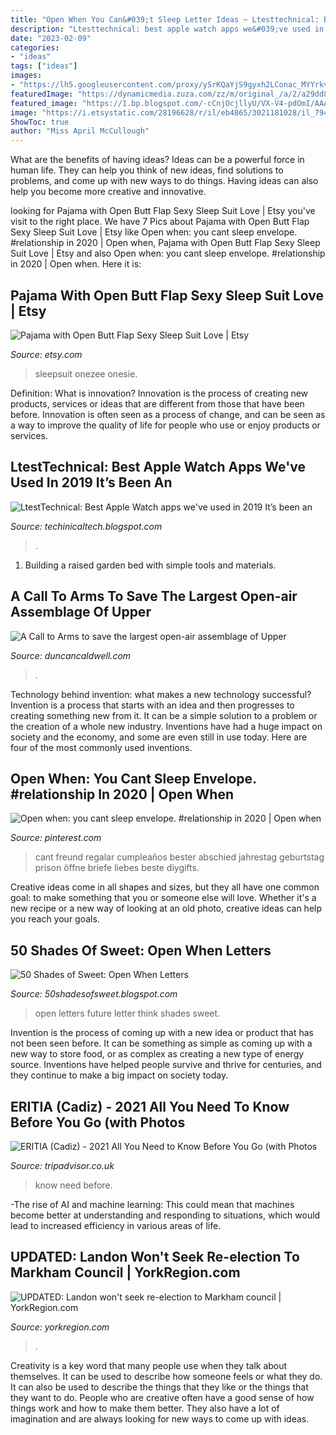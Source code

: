 ```yaml
---
title: "Open When You Can&#039;t Sleep Letter Ideas ~ Ltesttechnical: Best Apple Watch Apps We&#039;ve Used In 2019 It’s Been An"
description: "Ltesttechnical: best apple watch apps we&#039;ve used in 2019 it’s been an"
date: "2023-02-09"
categories:
- "ideas"
tags: ["ideas"]
images:
- "https://lh5.googleusercontent.com/proxy/ySrKQaYjS9gyxh2LConac_MYYrkvyv99GhyQxVgDM9BghxFyJWdhKaaCnlq7_YRFvAjaE0W3Xm9NYb787dQylNm0D_PfdJZh3_w3sNhGYA=w1200-h630-p-k-no-nu"
featuredImage: "https://dynamicmedia.zuza.com/zz/m/original_/a/2/a29dd8a8-17ab-4e3d-b186-a6df2812b168/M-Mobility30Years-sw___Gallery.jpg"
featured_image: "https://1.bp.blogspot.com/-cCnjOcjllyU/VX-V4-pdOmI/AAAAAAAAANg/n-jGWhkyXlE/s1600/IMG_0902.jpg"
image: "https://i.etsystatic.com/28196628/r/il/eb4865/3021181028/il_794xN.3021181028_dzfs.jpg"
ShowToc: true
author: "Miss April McCullough"
---
```



What are the benefits of having ideas?
Ideas can be a powerful force in human life. They can help you think of new ideas, find solutions to problems, and come up with new ways to do things. Having ideas can also help you become more creative and innovative.

	

		
looking for Pajama with Open Butt Flap Sexy Sleep Suit Love | Etsy you've visit to the right place. We have 7 Pics about Pajama with Open Butt Flap Sexy Sleep Suit Love | Etsy like Open when: you cant sleep envelope. #relationship in 2020 | Open when, Pajama with Open Butt Flap Sexy Sleep Suit Love | Etsy and also Open when: you cant sleep envelope. #relationship in 2020 | Open when. Here it is:
		
    
## Pajama With Open Butt Flap Sexy Sleep Suit Love | Etsy

<img loading=lazy src="https://i.etsystatic.com/28196628/r/il/eb4865/3021181028/il_794xN.3021181028_dzfs.jpg" onerror="this.onerror=null;this.src='https://tse1.mm.bing.net/th?id=OIP.F1rVGfsurxpT2RJUYUkYqgHaKh&amp;pid=15.1';" alt="Pajama with Open Butt Flap Sexy Sleep Suit Love | Etsy">

_Source: etsy.com_

>sleepsuit onezee onesie. 

	

Definition: What is innovation?
Innovation is the process of creating new products, services or ideas that are different from those that have been before. Innovation is often seen as a process of change, and can be seen as a way to improve the quality of life for people who use or enjoy products or services.

    
## LtestTechnical: Best Apple Watch Apps We&#039;ve Used In 2019 It’s Been An

<img loading=lazy src="https://lh5.googleusercontent.com/proxy/ySrKQaYjS9gyxh2LConac_MYYrkvyv99GhyQxVgDM9BghxFyJWdhKaaCnlq7_YRFvAjaE0W3Xm9NYb787dQylNm0D_PfdJZh3_w3sNhGYA=w1200-h630-p-k-no-nu" onerror="this.onerror=null;this.src='https://tse2.mm.bing.net/th?id=OIP.RpA6hGS32hc2VIVNEvtmXwHaEK&amp;pid=15.1';" alt="LtestTechnical: Best Apple Watch apps we&#039;ve used in 2019 It’s been an">

_Source: techinicaltech.blogspot.com_

>. 

	

1. Building a raised garden bed with simple tools and materials.

    
## A Call To Arms To Save The Largest Open-air Assemblage Of Upper

<img loading=lazy src="https://duncancaldwell.com/Site/Call_to_Arms_for_Foz_Coa_files/DSCF8785.jpg" onerror="this.onerror=null;this.src='https://tse1.mm.bing.net/th?id=OIP.XDm_ULs7EVviqMesVHTl_AHaJ4&amp;pid=15.1';" alt="A Call to Arms to save the largest open-air assemblage of Upper">

_Source: duncancaldwell.com_

>. 

	

Technology behind invention: what makes a new technology successful?
Invention is a process that starts with an idea and then progresses to creating something new from it. It can be a simple solution to a problem or the creation of a whole new industry. Inventions have had a huge impact on society and the economy, and some are even still in use today. Here are four of the most commonly used inventions.

    
## Open When: You Cant Sleep Envelope. #relationship In 2020 | Open When

<img loading=lazy src="https://i.pinimg.com/originals/c8/03/3b/c8033b4061e473215edfe76c78fc33db.png" onerror="this.onerror=null;this.src='https://tse2.mm.bing.net/th?id=OIP.DCQyy1WZv84DHCEUoEWp1gHaNK&amp;pid=15.1';" alt="Open when: you cant sleep envelope. #relationship in 2020 | Open when">

_Source: pinterest.com_

>cant freund regalar cumpleaños bester abschied jahrestag geburtstag prison öffne briefe liebes beste diygifts. 

	

Creative ideas come in all shapes and sizes, but they all have one common goal: to make something that you or someone else will love. Whether it's a new recipe or a new way of looking at an old photo, creative ideas can help you reach your goals.

    
## 50 Shades Of Sweet: Open When Letters

<img loading=lazy src="https://1.bp.blogspot.com/-cCnjOcjllyU/VX-V4-pdOmI/AAAAAAAAANg/n-jGWhkyXlE/s1600/IMG_0902.jpg" onerror="this.onerror=null;this.src='https://tse2.mm.bing.net/th?id=OIP.X6BVN7sHKzR88M94n7D3TAHaJ4&amp;pid=15.1';" alt="50 Shades of Sweet: Open When Letters">

_Source: 50shadesofsweet.blogspot.com_

>open letters future letter think shades sweet. 

	

Invention is the process of coming up with a new idea or product that has not been seen before. It can be something as simple as coming up with a new way to store food, or as complex as creating a new type of energy source. Inventions have helped people survive and thrive for centuries, and they continue to make a big impact on society today.

    
## ERITIA (Cadiz) - 2021 All You Need To Know Before You Go (with Photos

<img loading=lazy src="https://media-cdn.tripadvisor.com/media/photo-s/12/65/6d/a0/fachada.jpg" onerror="this.onerror=null;this.src='https://tse1.mm.bing.net/th?id=OIP.tjnQ9NLBrE3ce-IUnc3nNQAAAA&amp;pid=15.1';" alt="ERITIA (Cadiz) - 2021 All You Need to Know Before You Go (with Photos">

_Source: tripadvisor.co.uk_

>know need before. 

	

-The rise of AI and machine learning: This could mean that machines become better at understanding and responding to situations, which would lead to increased efficiency in various areas of life.

    
## UPDATED: Landon Won&#039;t Seek Re-election To Markham Council | YorkRegion.com

<img loading=lazy src="https://dynamicmedia.zuza.com/zz/m/original_/a/2/a29dd8a8-17ab-4e3d-b186-a6df2812b168/M-Mobility30Years-sw___Gallery.jpg" onerror="this.onerror=null;this.src='https://tse4.mm.bing.net/th?id=OIP.I0OB8-gwQhuG0fAFYDm2fAHaEw&amp;pid=15.1';" alt="UPDATED: Landon won&#039;t seek re-election to Markham council | YorkRegion.com">

_Source: yorkregion.com_

>. 

	

Creativity is a key word that many people use when they talk about themselves. It can be used to describe how someone feels or what they do. It can also be used to describe the things that they like or the things that they want to do. People who are creative often have a good sense of how things work and how to make them better. They also have a lot of imagination and are always looking for new ways to come up with ideas.

